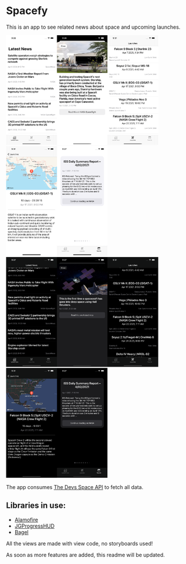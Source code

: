 # Spacefy

This is an app to see related news about space and upcoming launches.

<img src="screenshoots/ss1.png" height="300"><img src="screenshoots/ss2.png" height="300"><img src="screenshoots/ss3.png" height="300"><img src="screenshoots/ss4.png" height="300"><img src="screenshoots/ss5.png" height="300"><br>
<img src="screenshoots/ss6.png" height="300"><img src="screenshoots/ss7.png" height="300"><img src="screenshoots/ss8.png" height="300"><img src="screenshoots/ss9.png" height="300"><img src="screenshoots/ss10.png" height="300">

The app consumes [The Devs Space API](https://thespacedevs.com/snapi) to fetch all data.

## Libraries in use:

* [Alamofire](https://github.com/Alamofire/Alamofire)
* [JGProgressHUD](https://github.com/JonasGessner/JGProgressHUD)
* [Bagel](https://github.com/yagiz/Bagel)

All the views are made with view code, no storyboards used!

As soon as more features are added, this readme will be updated.
